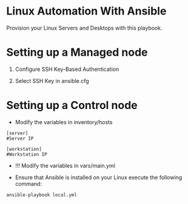 # Linux Automation With Ansible

Provision your Linux Servers and Desktops with this playbook.

# Setting up a Managed node

1. Configure SSH Key-Based Authentication

2. Select SSH Key in ansible.cfg

# Setting up a Control node

* Modify the variables in inventory/hosts

```
[server]
#Server IP

[workstation]
#Workstation IP
```

* !!! Modify the variables in vars/main.yml

* Ensure that Ansible is installed on your Linux execute the following command:

```
ansible-playbook local.yml
```
